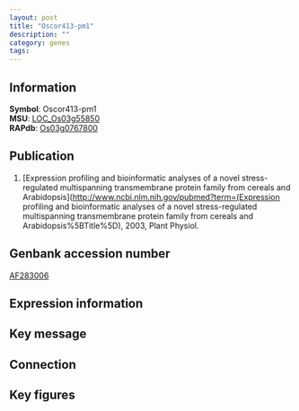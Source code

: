 ```yaml
---
layout: post
title: "Oscor413-pm1"
description: ""
category: genes
tags: 
---
```


## Information
__Symbol__: Oscor413-pm1  
__MSU__: [LOC_Os03g55850](http://rice.plantbiology.msu.edu/cgi-bin/ORF_infopage.cgi?orf=LOC_Os03g55850)  
__RAPdb__: [Os03g0767800](http://rapdb.dna.affrc.go.jp/viewer/gbrowse_details/irgsp1?name=Os03g0767800)  

## Publication
1. [Expression profiling and bioinformatic analyses of a novel stress-regulated multispanning transmembrane protein family from cereals and Arabidopsis](http://www.ncbi.nlm.nih.gov/pubmed?term=(Expression profiling and bioinformatic analyses of a novel stress-regulated multispanning transmembrane protein family from cereals and Arabidopsis%5BTitle%5D), 2003, Plant Physiol.

## Genbank accession number
[AF283006](http://www.ncbi.nlm.nih.gov/nuccore/AF283006)

## Expression information

## Key message

## Connection

## Key figures


